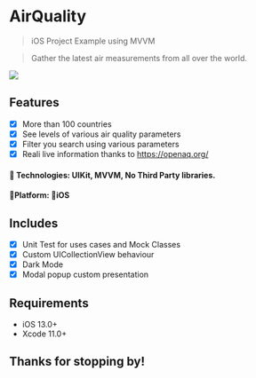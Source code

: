 # AirQuality
>  iOS Project Example using MVVM 

>  Gather the latest air measurements from all over the world.

![](airQuality.gif)



## Features

- [x] More than 100 countries 
- [x] See levels of various air quality parameters
- [x] Filter you search using various parameters
- [x] Reali live information thanks to https://openaq.org/

#### 🔨 Technologies: UIKit, MVVM, No Third Party libraries.
####  🚀Platform: 📱iOS

## Includes

- [x] Unit Test for uses cases and Mock Classes
- [x] Custom UICollectionView behaviour
- [x] Dark Mode
- [x] Modal popup custom presentation

## Requirements

- iOS 13.0+
- Xcode 11.0+

## Thanks for stopping by!
